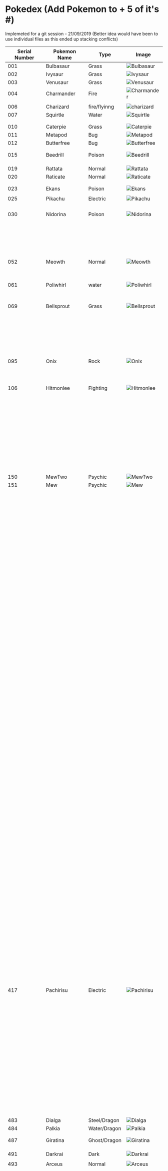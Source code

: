 # Pokedex (Add Pokemon to + 5 of it's #)
Implemeted for a git session - 21/09/2019 (Better idea would have been to use individual files as this ended up stacking conflicts)

| Serial Number | Pokemon Name | Type | Image |
| --- |---| --- | --- |
| 001 | Bulbasaur | Grass | ![Bulbasaur](https://cdn.bulbagarden.net/upload/2/21/001Bulbasaur.png)|
| 002 | Ivysaur | Grass | ![Ivysaur](https://assets.pokemon.com/assets/cms2/img/pokedex/full/002.png)|
| 003 | Venusaur | Grass | ![Venusaur](https://img.pokemondb.net/artwork/large/venusaur.jpg)|
|004|Charmander|Fire|![Charmander](https://miro.medium.com/max/343/1*Hxptm5gIRc3HyYXzw5nfpw.png)|
|||||
| 006 | Charizard | fire/flyinng | ![charizard](https://img.pokemondb.net/artwork/charizard.jpg)|
| 007 | Squirtle | Water | ![Squirtle](https://img.pokemondb.net/artwork/squirtle.jpg)|
|||||
|||||
| 010 | Caterpie | Grass | ![Caterpie](https://cdn.bulbagarden.net/upload/5/5d/010Caterpie.png)|
| 011 | Metapod | Bug | ![Metapod](https://img.pokemondb.net/artwork/large/metapod.jpg)|
| 012 | Butterfree | Bug | ![Butterfree](https://cdn.bulbagarden.net/upload/d/d1/012Butterfree.png)|
|||||
|||||
| 015 | Beedrill  | Poison| ![Beedrill](https://vignette.wikia.nocookie.net/pokemon/images/3/3d/Jimmy_Beedrill.png/revision/latest?cb=20160104203550)| 
|||||
|||||
|||||
| 019 | Rattata | Normal| ![Rattata](https://vignette.wikia.nocookie.net/gabes-pokemon-adventures/images/2/2b/019Rattata_Dream.png/revision/latest?cb=20151206205539)|
| 020 | Raticate | Normal | ![Raticate](https://assets.pokemon.com/assets/cms2/img/pokedex/full/020.png)|
|||||
|||||
| 023  | Ekans     | Poison| ![Ekans](https://cdn.bulbagarden.net/upload/f/fa/023Ekans.png)|  
|||||
| 025 | Pikachu | Electric| ![Pikachu](https://assets.pokemon.com/assets/cms2/img/pokedex/full/025.png)|
|||||
|||||
|||||
|||||
| 030 | Nidorina | Poison | ![Nidorina](https://cdn.bulbagarden.net/upload/c/cd/030Nidorina.png)|
|||||
|||||
|||||
|||||
|||||
|||||
|||||
|||||
|||||
|||||
|||||
|||||
|||||
|||||
|||||
|||||
|||||
|||||
|||||
|||||
|||||
| 052 | Meowth| Normal| ![Meowth](https://cdn.bulbagarden.net/upload/d/d6/052Meowth.png)|
|||||
|||||
|||||
|||||
|||||
|||||
|||||
|||||
| 061 | Poliwhirl| water | ![Poliwhirl](https://cdn.bulbagarden.net/upload/a/a9/061Poliwhirl.png)|
|||||
|||||
|||||
|||||
|||||
|||||
|||||
| 069 | Bellsprout | Grass | ![Bellsprout](https://assets.pokemon.com/assets/cms2/img/pokedex/full/069.png)|
|||||
|||||
|||||
|||||
|||||
|||||
|||||
|||||
|||||
|||||
|||||
|||||
|||||
|||||
|||||
|||||
|||||
|||||
|||||
|||||
|||||
|||||
|||||
|||||
|||||
| 095 | Onix | Rock | ![Onix](https://assets.pokemon.com/assets/cms2/img/pokedex/full/095.png)|
|||||
|||||
|||||
|||||
|||||
|||||
|||||
|||||
|||||
|||||
|106| Hitmonlee | Fighting |![Hitmonlee](https://assets.pokemon.com/assets/cms2/img/pokedex/full/106.png)|
|||||
|||||
|||||
|||||
|||||
|||||
|||||
|||||
|||||
|||||
|||||
|||||
|||||
|||||
|||||
|||||
|||||
|||||
|||||
|||||
|||||
|||||
|||||
|||||
|||||
|||||
|||||
|||||
|||||
|||||
|||||
|||||
|||||
|||||
|||||
|||||
|||||
|||||
|||||
|||||
|||||
|||||
|||||
|150| MewTwo | Psychic | ![MewTwo](https://assets.pokemon.com/assets/cms2/img/pokedex/full/150.png)|
|151| Mew | Psychic | ![Mew](https://assets.pokemon.com/assets/cms2/img/pokedex/full/151.png)|
|||||
|||||
|||||
|||||
|||||
|||||
|||||
|||||
|||||
|||||
|||||
|||||
|||||
|||||
|||||
|||||
|||||
|||||
|||||
|||||
|||||
|||||
|||||
|||||
|||||
|||||
|||||
|||||
|||||
|||||
|||||
|||||
|||||
|||||
|||||
|||||
|||||
|||||
|||||
|||||
|||||
|||||
|||||
|||||
|||||
|||||
|||||
|||||
|||||
|||||
|||||
|||||
|||||
|||||
|||||
|||||
|||||
|||||
|||||
|||||
|||||
|||||
|||||
|||||
|||||
|||||
|||||
|||||
|||||
|||||
|||||
|||||
|||||
|||||
|||||
|||||
|||||
|||||
|||||
|||||
|||||
|||||
|||||
|||||
|||||
|||||
|||||
|||||
|||||
|||||
|||||
|||||
|||||
|||||
|||||
|||||
|||||
|||||
|||||
|||||
|||||
|||||
|||||
|||||
|||||
|||||
|||||
|||||
|||||
|||||
|||||
|||||
|||||
|||||
|||||
|||||
|||||
|||||
|||||
|||||
|||||
|||||
|||||
|||||
|||||
|||||
|||||
|||||
|||||
|||||
|||||
|||||
|||||
|||||
|||||
|||||
|||||
|||||
|||||
|||||
|||||
|||||
|||||
|||||
|||||
|||||
|||||
|||||
|||||
|||||
|||||
|||||
|||||
|||||
|||||
|||||
|||||
|||||
|||||
|||||
|||||
|||||
|||||
|||||
|||||
|||||
|||||
|||||
|||||
|||||
|||||
|||||
|||||
|||||
|||||
|||||
|||||
|||||
|||||
|||||
|||||
|||||
|||||
|||||
|||||
|||||
|||||
|||||
|||||
|||||
|||||
|||||
|||||
|||||
|||||
|||||
|||||
|||||
|||||
|||||
|||||
|||||
|||||
|||||
|||||
|||||
|||||
|||||
|||||
|||||
|||||
|||||
|||||
|||||
|||||
|||||
|||||
|||||
|||||
|||||
|||||
|||||
|||||
|||||
|||||
|||||
|||||
|||||
|||||
|||||
|||||
|||||
|||||
|||||
|||||
|||||
|||||
|||||
|||||
|||||
|||||
|||||
|||||
|||||
|||||
|||||
|||||
|||||
|||||
|||||
|||||
|||||
|||||
|||||
|||||
|||||
|||||
|||||
|||||
|||||
|||||
|||||
|||||
|||||
|||||
|417| Pachirisu | Electric | ![Pachirisu](https://assets.pokemon.com/assets/cms2/img/pokedex/full/417.png)|
|||||
|||||
|||||
|||||
|||||
|||||
|||||
|||||
|||||
|||||
|||||
|||||
|||||
|||||
|||||
|||||
|||||
|||||
|||||
|||||
|||||
|||||
|||||
|||||
|||||
|||||
|||||
|||||
|||||
|||||
|||||
|||||
|||||
|||||
|||||
|||||
|||||
|||||
|||||
|||||
|||||
|||||
|||||
|||||
|||||
|||||
|||||
|||||
|||||
|||||
|||||
|||||
|||||
|||||
|||||
|||||
|||||
|||||
|||||
|||||
|||||
|||||
|||||
|||||
|||||
|483|Dialga|Steel/Dragon| ![Dialga](https://assets.pokemon.com/assets/cms2/img/pokedex/full/483.png)|
|484|Palkia|Water/Dragon|![Palkia](https://vignette.wikia.nocookie.net/omniversal-battlefield/images/1/19/Palkia_render-0.png/revision/latest?cb=20180718042935)|
|||||
|||||
|487|Giratina|Ghost/Dragon|![Giratina](https://assets.pokemon.com/assets/cms2/img/pokedex/full/487.png)|
|||||
|||||
|||||
| 491 | Darkrai | Dark | ![Darkrai](https://cdn.bulbagarden.net/upload/6/6d/491Darkrai.png)|
|||||
| 493 | Arceus | Normal | ![Arceus](https://assets.pokemon.com/assets/cms2/img/pokedex/full/493.png)|
|||||
|||||
|||||
|||||
|||||
|||||
|||||
|||||
|||||
|||||
|||||
|||||
|||||
|||||
|||||
|||||
|||||
|||||
|||||
|||||
|||||
|||||
|||||
|||||
|||||
|||||
|||||
|||||
|||||
|||||
|||||
|||||
|||||
|||||
|||||
|||||
|||||
|||||
|||||
|||||
|||||
|||||
|||||
|||||
|||||
|||||
|||||
|||||
|||||
|||||
|||||
|||||
|||||
|||||
|||||
|||||
|||||
|||||
|||||
|||||
|||||
|||||
|||||
|||||
|||||
|||||
|||||
|||||
|||||
|||||
|||||
|||||
|||||
|||||
|||||
|||||
|||||
|||||
|||||
|||||
|||||
|||||
|||||
|||||
|||||
|||||
|||||
|||||
|||||
|||||
|||||
|||||
|||||
|||||
|||||
|||||
|||||
|||||
|||||
|||||
|||||
|||||
|||||
|||||
|||||
|||||
|||||
|||||
|||||
|||||
|||||
|||||
|||||
|||||
|||||
|||||
|||||
|||||
|||||
|||||
|||||
|||||
|||||
|||||
|||||
|||||
|||||
|||||
|||||
|||||
|||||
|||||
|||||
|||||
|||||
|||||
|||||
|||||
|||||
|||||
|||||
|||||
|||||
|||||
|||||
|||||
|||||
|||||
|||||
|||||
|||||
|||||
|||||
|||||
|||||
|||||
|||||
|||||
|||||
|||||
|||||
|||||
|||||
|||||
|||||
|||||
|||||
|||||
|||||
|||||
|||||
|||||
|||||
|||||
|||||
|||||
|||||
|||||
|||||
|||||
|||||
|||||
|||||
|||||
|||||
|||||
|||||
|||||
|||||
|||||
|||||
|||||
|||||
|||||
|||||
|||||
|||||
|||||
|||||
|||||
|||||
|||||
|||||
|||||
|||||
|||||
|||||
|||||
|||||
|||||
|||||
|||||
|||||
|||||
|||||
|||||
|||||
|||||
|||||
|||||
|||||
|||||
|||||
|||||
|||||
|||||
|||||
|||||
| 722 | Rowlet | Grass/Flying | ![Rowlet](https://img.pokemondb.net/artwork/large/rowlet.jpg)|
| 723 | Dartrix | Grass/Flying | ![Dartrix](https://img.pokemondb.net/artwork/large/dartrix.jpg)|
| 724 | Decidueye | Grass/Ghost | ![Decidueye](https://img.pokemondb.net/artwork/large/decidueye.jpg)|
| 725 | Litten | Fire | ![Litten](https://img.pokemondb.net/artwork/large/litten.jpg)|
| 726 | Torracat | Fire | ![Torracat](https://img.pokemondb.net/artwork/torracat.jpg)|
| 727 | Incineroar | Fire/Dark | ![Incineroar](https://img.pokemondb.net/artwork/incineroar.jpg)|
